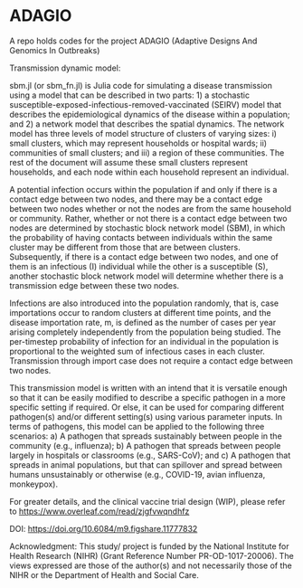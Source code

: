 # ADAGIO
A repo holds codes for the project ADAGIO (Adaptive Designs And Genomics In Outbreaks)

Transmission dynamic model: 

sbm.jl (or sbm_fn.jl) is Julia code for simulating a disease transmission using a model that can be described in two parts: 1) a stochastic susceptible-exposed-infectious-removed-vaccinated (SEIRV) model that describes the epidemiological dynamics of the disease within a population; and 2) a network model that describes the spatial dynamics. The network model has three levels of model structure of clusters of varying sizes: i) small clusters, which may represent households or hospital wards; ii) communities of small clusters; and iii) a region of these communities. The rest of the document will assume these small clusters represent households, and each node within each household represent an individual. 

A potential infection occurs within the population if and only if there is a contact edge between two nodes, and there may be a contact edge between two nodes whether or not the nodes are from the same household or community. Rather, whether or not there is a contact edge between two nodes are determined by stochastic block network model (SBM), in which the probability of having contacts between individuals within the same cluster may be different from those that are between clusters. Subsequently, if there is a contact edge between two nodes, and one of them is an infectious (I) individual while the other is a susceptible (S), another stochastic block network model will determine whether there is a transmission edge between these two nodes. 

Infections are also introduced into the population randomly, that is, case importations occur to random clusters at different time points, and the disease importation rate, m, is defined as the number of cases per year arising completely independently from the population being studied. The per-timestep probability of infection for an individual in the population is proportional to the weighted sum of infectious cases in each cluster. Transmission through import case does not require a contact edge between two nodes.

This transmission model is written with an intend that it is versatile enough so that it can be easily modified to describe a specific pathogen in a more specific setting if required. Or else, it can be used for comparing different pathogen(s) and/or different setting(s) using various parameter inputs. In terms of pathogens, this model can be applied to the following three scenarios: a) A pathogen that spreads sustainably between people in the community (e.g., influenza); b) A pathogen that spreads between people largely in hospitals or classrooms (e.g., SARS-CoV); and c) A pathogen that spreads in animal populations, but that can spillover and spread between humans unsustainably or otherwise (e.g., COVID-19, avian influenza, monkeypox).

For greater details, and the clinical vaccine trial design (WIP), please refer to https://www.overleaf.com/read/zjgfvwqndhfz

DOI: https://doi.org/10.6084/m9.figshare.11777832

Acknowledgment: This study/ project is funded by the National Institute for Health Research (NIHR) (Grant Reference Number PR-OD-1017-20006). The views expressed are those of the author(s) and not necessarily those of the NIHR or the Department of Health and Social Care.
